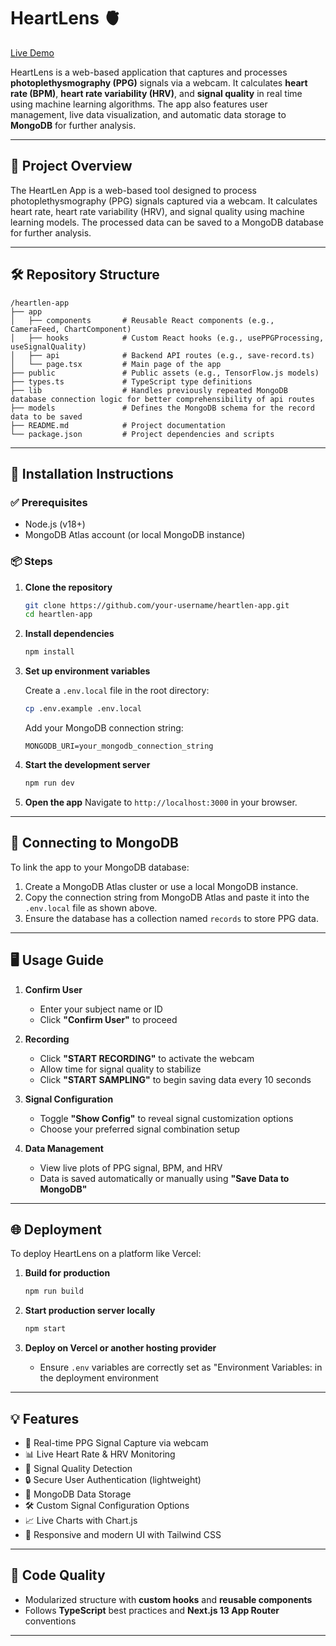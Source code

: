# HeartLens 🫀  
[Live Demo](https://biof3003-assignment-wheat.vercel.app/)

HeartLens is a web-based application that captures and processes **photoplethysmography (PPG)** signals via a webcam. It calculates **heart rate (BPM)**, **heart rate variability (HRV)**, and **signal quality** in real time using machine learning algorithms. The app also features user management, live data visualization, and automatic data storage to **MongoDB** for further analysis.

---

## 🧠 Project Overview

The HeartLen App is a web-based tool designed to process photoplethysmography (PPG) signals captured via a webcam. It calculates heart rate, heart rate variability (HRV), and signal quality using machine learning models. The processed data can be saved to a MongoDB database for further analysis.

---

## 🛠️ Repository Structure

~~~plain
/heartlen-app
├── app
│   ├── components       # Reusable React components (e.g., CameraFeed, ChartComponent)
│   ├── hooks            # Custom React hooks (e.g., usePPGProcessing, useSignalQuality)
│   ├── api              # Backend API routes (e.g., save-record.ts)
│   └── page.tsx         # Main page of the app
├── public               # Public assets (e.g., TensorFlow.js models)
├── types.ts             # TypeScript type definitions
├── lib                  # Handles previously repeated MongoDB database connection logic for better comprehensibility of api routes
├── models               # Defines the MongoDB schema for the record data to be saved
├── README.md            # Project documentation
└── package.json         # Project dependencies and scripts

~~~

---

## 🚀 Installation Instructions

### ✅ Prerequisites
- Node.js (v18+)
- MongoDB Atlas account (or local MongoDB instance)

### 📦 Steps

1. **Clone the repository**
   ```bash
   git clone https://github.com/your-username/heartlen-app.git
   cd heartlen-app
   ```

2. **Install dependencies**
   ```bash
   npm install
   ```

3. **Set up environment variables**

   Create a `.env.local` file in the root directory:
   ```bash
   cp .env.example .env.local
   ```

   Add your MongoDB connection string:
   ```
   MONGODB_URI=your_mongodb_connection_string
   ```

4. **Start the development server**
   ```bash
   npm run dev
   ```

5. **Open the app**
   Navigate to `http://localhost:3000` in your browser.

---

## 🔗 Connecting to MongoDB

To link the app to your MongoDB database:

1. Create a MongoDB Atlas cluster or use a local MongoDB instance.
2. Copy the connection string from MongoDB Atlas and paste it into the `.env.local` file as shown above.
3. Ensure the database has a collection named `records` to store PPG data.

---

## 🖥️ Usage Guide

1. **Confirm User**
   - Enter your subject name or ID
   - Click **"Confirm User"** to proceed

2. **Recording**
   - Click **"START RECORDING"** to activate the webcam
   - Allow time for signal quality to stabilize
   - Click **"START SAMPLING"** to begin saving data every 10 seconds

3. **Signal Configuration**
   - Toggle **"Show Config"** to reveal signal customization options
   - Choose your preferred signal combination setup

4. **Data Management**
   - View live plots of PPG signal, BPM, and HRV
   - Data is saved automatically or manually using **"Save Data to MongoDB"**

---

## 🌐 Deployment

To deploy HeartLens on a platform like Vercel:

1. **Build for production**
   ```bash
   npm run build
   ```

2. **Start production server locally**
   ```bash
   npm start
   ```

3. **Deploy on Vercel or another hosting provider**
   - Ensure `.env` variables are correctly set as "Environment Variables: in the deployment environment

---

## 💡 Features

- 📸 Real-time PPG Signal Capture via webcam  
- 📊 Live Heart Rate & HRV Monitoring  
- 🧪 Signal Quality Detection  
- 🔒 Secure User Authentication (lightweight)  
- 💾 MongoDB Data Storage
- 🛠 Custom Signal Configuration Options  
- 📈 Live Charts with Chart.js  
- 🎨 Responsive and modern UI with Tailwind CSS  

---

## 🧼 Code Quality

- Modularized structure with **custom hooks** and **reusable components**  
- Follows **TypeScript** best practices and **Next.js 13 App Router** conventions  

---
